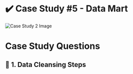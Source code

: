 # :heavy_check_mark: Case Study #5 - Data Mart
![Case Study 2 Image](https://8weeksqlchallenge.com/images/case-study-designs/5.png)

# Case Study Questions

## :pushpin: 1. Data Cleansing Steps 
